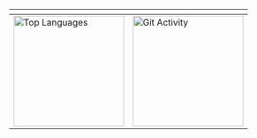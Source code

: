 <div align="left">

|<!-- -->    | <!-- -->   |
| ------------- | ------------- |
| <a href="https://github.com/bozoten"><img height=200 align="center" src="https://github-readme-stats.vercel.app/api/top-langs/?username=bozoten&theme=swift&hide_border=true&border_radius=6&include_all_commits=true&type=svg&count_private=true&layout=compact&hide=html,handlebars" alt="Top Languages"/></a>  | <a href="https://github.com/bozoten"><img align="center" height=200  src="https://streak-stats.demolab.com?user=bozoten&theme=swift&hide_border=true&border_radius=6&date_format=M%20j%5B%2C%20Y%5D&type=svg" alt="Git Activity"/></a> 
</div>
</div>


